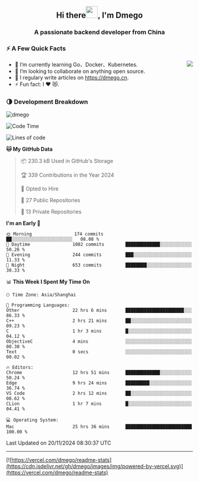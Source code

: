 <h2 align="center">Hi there<img src="https://cdn.jsdelivr.net/gh/dmego/images/img/Hi.gif" height="32" />, I'm Dmego </h2>
<h3 align="center">A passionate backend developer from China</h3>

### ⚡️ A Few Quick Facts

<img align="right" src="https://readme-stats-dmego.vercel.app/api?username=dmego&show_icons=true&icon_color=1573B3&hide_title=true&text_color=718096&bg_color=00000000&hide_border=true"/>

<ul>
    <li> 🌱 I’m currently learning Go、Docker、Kubernetes.</li>
    <li> 👯 I’m looking to collaborate on anything open source.</li>
    <li> 📝 I regulary write articles on <a href="https://dmego.cn">https://dmego.cn</a>.</li>
    <li> ⚡ Fun fact: I ❤️ 😻.</li>
</ul>

### 🌗 Development Breakdown

<img src="https://komarev.com/ghpvc/?username=dmego" alt="dmego" />

<!--START_SECTION:waka-->
![Code Time](http://img.shields.io/badge/Code%20Time-3%2C102%20hrs%2039%20mins-blue)

![Lines of code](https://img.shields.io/badge/From%20Hello%20World%20I%27ve%20Written-677.2%20thousand%20lines%20of%20code-blue)

**🐱 My GitHub Data** 

> 📦 230.3 kB Used in GitHub's Storage 
 > 
> 🏆 339 Contributions in the Year 2024
 > 
> 💼 Opted to Hire
 > 
> 📜 27 Public Repositories 
 > 
> 🔑 13 Private Repositories 
 > 
**I'm an Early 🐤** 

```text
🌞 Morning                174 commits         ██░░░░░░░░░░░░░░░░░░░░░░░   08.08 % 
🌆 Daytime                1082 commits        █████████████░░░░░░░░░░░░   50.26 % 
🌃 Evening                244 commits         ███░░░░░░░░░░░░░░░░░░░░░░   11.33 % 
🌙 Night                  653 commits         ████████░░░░░░░░░░░░░░░░░   30.33 % 
```


📊 **This Week I Spent My Time On** 

```text
🕑︎ Time Zone: Asia/Shanghai

💬 Programming Languages: 
Other                    22 hrs 6 mins       ██████████████████████░░░   86.33 % 
C++                      2 hrs 21 mins       ██░░░░░░░░░░░░░░░░░░░░░░░   09.23 % 
C                        1 hr 3 mins         █░░░░░░░░░░░░░░░░░░░░░░░░   04.12 % 
ObjectiveC               4 mins              ░░░░░░░░░░░░░░░░░░░░░░░░░   00.30 % 
Text                     0 secs              ░░░░░░░░░░░░░░░░░░░░░░░░░   00.02 % 

🔥 Editors: 
Chrome                   12 hrs 51 mins      █████████████░░░░░░░░░░░░   50.24 % 
Edge                     9 hrs 24 mins       █████████░░░░░░░░░░░░░░░░   36.74 % 
VS Code                  2 hrs 12 mins       ██░░░░░░░░░░░░░░░░░░░░░░░   08.62 % 
CLion                    1 hr 7 mins         █░░░░░░░░░░░░░░░░░░░░░░░░   04.41 % 

💻 Operating System: 
Mac                      25 hrs 36 mins      █████████████████████████   100.00 % 
```


 Last Updated on 20/11/2024 08:30:37 UTC
<!--END_SECTION:waka-->

---

[![https://vercel.com/dmego/readme-stats](https://cdn.jsdelivr.net/gh/dmego/images/img/powered-by-vercel.svg)](https://vercel.com/dmego/readme-stats)

